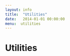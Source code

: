 ```yaml
---
layout: info
title:  "Utilities"
date:   2014-01-01 00:00:00
menu:  utilities
---
```


Utilities
=================

